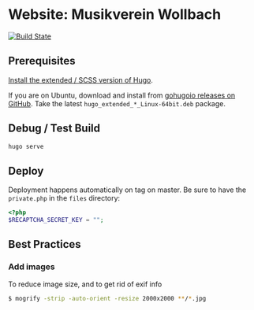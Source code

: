 # Website: Musikverein Wollbach
[![Build State](https://github.com/Tiliavir/mvw-website/workflows/CI/badge.svg)](https://github.com/Tiliavir/mvw-website/actions)

## Prerequisites
[Install the extended / SCSS version of Hugo](https://gohugo.io/getting-started/installing/).

If you are on Ubuntu, download and install from [gohugoio releases on GitHub](https://github.com/gohugoio/hugo/releases/).
Take the latest `hugo_extended_*_Linux-64bit.deb` package.

## Debug / Test Build
```bash
hugo serve
```

## Deploy
Deployment happens automatically on tag on master.
Be sure to have the `private.php` in the `files` directory:
```php
<?php
$RECAPTCHA_SECRET_KEY = "";

```

## Best Practices
### Add images
To reduce image size, and to get rid of exif info
```bash
$ mogrify -strip -auto-orient -resize 2000x2000 **/*.jpg
```
